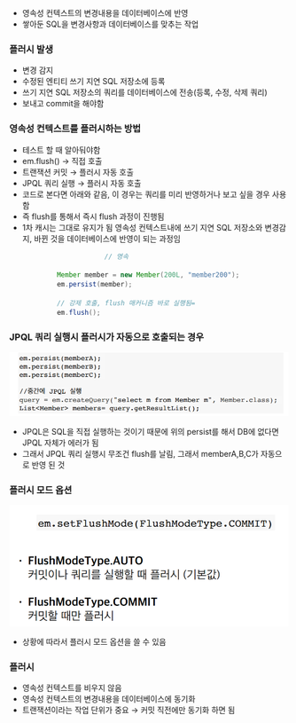 - 영속성 컨텍스트의 변경내용을 데이터베이스에 반영
- 쌓아둔 SQL을 변경사항과 데이터베이스를 맞추는 작업

### 플러시 발생
- 변경 감지
- 수정된 엔티티 쓰기 지연 SQL 저장소에 등록
- 쓰기 지연 SQL 저장소의 쿼리를 데이터베이스에 전송(등록, 수정, 삭제 쿼리)
- 보내고 commit을 해야함

### 영속성 컨텍스트를 플러시하는 방법
- 테스트 할 때 알아둬야함
- em.flush() → 직접 호출
- 트랜잭션 커밋 → 플러시 자동 호출
- JPQL 쿼리 실행 → 플러시 자동 호출
- 코드로 본다면 아래와 같음, 이 경우는 쿼리를 미리 반영하거나 보고 싶을 경우 사용함
- 즉 flush를 통해서 즉시 flush 과정이 진행됨
- 1차 캐시는 그대로 유지가 됨 영속성 컨텍스트내에 쓰기 지연 SQL 저장소와 변경감지, 바뀐 것을 데이터베이스에 반영이 되는 과정임
```java
						// 영속

            Member member = new Member(200L, "member200");
            em.persist(member);
            
            // 강제 호출, flush 매커니즘 바로 실행됨=
            em.flush();
```

### JPQL 쿼리 실행시 플러시가 자동으로 호출되는 경우
![one](/img/JPA/Flush/one.png)

- JPQL은 SQL을 직접 실행하는 것이기 때문에 위의 persist를 해서 DB에 없다면 JPQL 자체가 에러가 됨
- 그래서 JPQL 쿼리 실행시 무조건 flush를 날림, 그래서 memberA,B,C가 자동으로 반영 된 것

### 플러시 모드 옵션
![one](/img/JPA/Flush/two.png)

- 상황에 따라서 플러시 모드 옵션을 쓸 수 있음

### 플러시
- 영속성 컨텍스트를 비우지 않음
- 영속성 컨텍스트의 변경내용을 데이터베이스에 동기화
- 트랜잭션이라는 작업 단위가 중요 → 커밋 직전에만 동기화 하면 됨